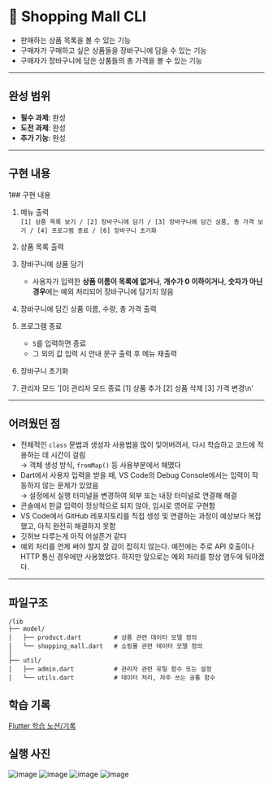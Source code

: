# 🛒 Shopping Mall CLI

- 판매하는 상품 목록을 볼 수 있는 기능
- 구매자가 구매하고 싶은 상품들을 장바구니에 담을 수 있는 기능
- 구매자가 장바구니에 담은 상품들의 총 가격을 볼 수 있는 기능

---

## 완성 범위

- **필수 과제**: 완성 
- **도전 과제**: 완성
- **추가 기능**: 완성

---

## 구현 내용

1## 구현 내용

1. 메뉴 출력  
   `[1] 상품 목록 보기 / [2] 장바구니에 담기 / [3] 장바구니에 담긴 상품, 총 가격 보기 / [4] 프로그램 종료 / [6] 장바구니 초기화`

2. 상품 목록 출력  

3. 장바구니에 상품 담기  
   - 사용자가 입력한 **상품 이름이 목록에 없거나**, **개수가 0 이하이거나**, **숫자가 아닌 경우**에는 예외 처리되어 장바구니에 담기지 않음  

4. 장바구니에 담긴 상품 이름, 수량, 총 가격 출력  

5. 프로그램 종료  
   - `5`를 입력하면 종료  
   - 그 외의 값 입력 시 안내 문구 출력 후 메뉴 재출력  

6. 장바구니 초기화

7. 관리자 모드 '[0] 관리자 모드 종료 [1] 상품 추가 [2] 상품 삭제 [3] 가격 변경\n'


---
## 어려웠던 점

- 전체적인 `class` 문법과 생성자 사용법을 많이 잊어버려서, 다시 학습하고 코드에 적용하는 데 시간이 걸림  
  → 객체 생성 방식, `fromMap()` 등 사용부분에서 헤맸다
- Dart에서 사용자 입력을 받을 때, VS Code의 Debug Console에서는 입력이 작동하지 않는 문제가 있었음  
  → 설정에서 실행 터미널을 변경하여 외부 또는 내장 터미널로 연결해 해결
- 콘솔에서 한글 입력이 정상적으로 되지 않아, 임시로 영어로 구현함
- VS Code에서 GitHub 레포지토리를 직접 생성 및 연결하는 과정이 예상보다 복잡했고, 아직 완전히 해결하지 못함
- 깃허브 다루는게 아직 어설픈거 같다
- 예외 처리를 언제 써야 할지 잘 감이 잡히지 않는다. 예전에는 주로 API 호출이나 HTTP 통신 경우에만 사용했었다. 하지만 앞으로는 예외 처리를 항상 염두에 둬야겠다.

---
## 파일구조
```
/lib
├── model/
│   ├── product.dart         # 상품 관련 데이터 모델 정의
│   └── shopping_mall.dart   # 쇼핑몰 관련 데이터 모델 정의
│
├── util/
│   ├── admin.dart           # 관리자 관련 유틸 함수 또는 설정
│   └── utils.dart           # 데이터 처리, 자주 쓰는 공통 함수
```

## 학습 기록

[Flutter 학습 노션/기록](https://www.notion.so/Flutter-3377d32b3bda4878abd1bb2763b523fa) 

## 실행 사진
![image](https://github.com/user-attachments/assets/f6c0bcd8-113c-4143-8b07-9e7c015cd1ac)
![image](https://github.com/user-attachments/assets/3c845344-9802-4b01-8071-5dddad5042e9)
![image](https://github.com/user-attachments/assets/7d6601be-6b59-4c12-96f4-c75604b3d9d9)
![image](https://github.com/user-attachments/assets/66f1c4d0-508e-4aee-bcbe-53e1716fdc40)


